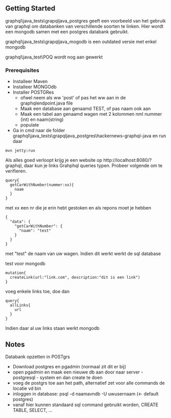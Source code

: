 
## Getting Started

graphql\java_tests\grapqljava_postgres geeft een voorbeeld van het gebruik van graphql om databanken van verschillende soorten te linken. Hier wordt een mongodb samen met een postgres databank gebruikt.

graphql\java_tests\grapqljava_mogodb is een outdated versie met enkel mongodb

graphql\java_test\POQ wordt nog aan gewerkt


### Prerequisites

- Installeer Maven
- Installeer MONGOdb
- Installer POSTGRes
  - ofwel neem als ww 'post' of pas het ww aan in de graphqlendpoint.java file
  - Maak een database aan genaamd TEST, of pas naam ook aan
  - Maak een tabel aan genaamd wagen met 2 kolommen nml nummer (int) en naam(string)
  - populate
- Ga in cmd naar de folder graphql\java_tests\grapqljava_postgres\hackernews-graphql-java en run daar



```
mvn jetty:run
```

Als alles goed verloopt krijg je een website op http://localhost:8080/?graphql, daar kun je links Grahphql queries typen. Probeer volgende om te verifieren.

```
query{
  getCarWithNumber(nummer:xx){
    naam
  }
}
```

met xx een nr die je erin hebt gestoken en als repons moet je hebben

```
{
  "data": {
    "getCarWithNumber": {
      "naam": "test"
    }
  }
}
```

met "test" de naam van uw wagen. Indien dit werkt werkt de sql database

test voor mongodb

```
mutation{
  createLink(url:"link.com", description:"dit is een link")
}
```

voeg enkele links toe, doe dan 
```
query{
  allLinks{
    url
  }
}
```

Indien daar al uw links staan werkt mongodb

## Notes

Databank opzetten in POSTgrs

- Download postgres en pgadmin (normaal zit dit er bij)
- open pgadmin en maak een nieuwe db aan door naar server - postgresql - system en dan create te doen
- voeg de postgrs toe aan het path, alternatief zet voor alle commands de locatie vd bin
- inloggen in database: psql -d naamavndb -U uwusernaam (<- default postgres)
- vanaf hier kunnen standaard sql command gebruikt worden, CREATE TABLE, SELECT, ...









